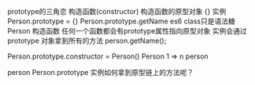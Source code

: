 prototype的三角恋
构造函数(constructor)  构造函数的原型对象 {}   实例
Person.prototype = {}
Person.prototype.getName
es6 class只是语法糖
Person 构造函数 任何一个函数都会有prototype属性指向原型对象
实例会通过 prototype 对象拿到所有的方法
person.getName();

Person.prototype.constructor = Person()
Person 1 => n person

person Person.prototype
实例如何拿到原型链上的方法呢？